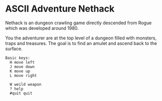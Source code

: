 # ASCII Adventure Nethack

Nethack is an dungeon crawling game directly descended from Rogue
which was developed around 1980.

You the adventurer are at the top level of a dungeon filled with
monsters, traps and treasures.  The goal is to find an amulet and
ascend back to the surface.

```
Basic keys:  
  H move left  
  J move down  
  K move up  
  L move right  
 
  W weild weapon  
  ? help  
  #quit quit  
 ```

